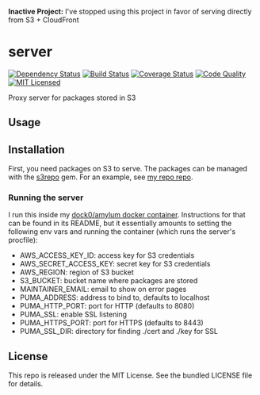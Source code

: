 **Inactive Project:** I've stopped using this project in favor of serving directly from S3 + CloudFront

server
======

[![Dependency Status](https://img.shields.io/gemnasium/amylum/server.svg)](https://gemnasium.com/amylum/server)
[![Build Status](https://img.shields.io/circleci/project/amylum/server/master.svg)](https://circleci.com/gh/amylum/server)
[![Coverage Status](https://img.shields.io/codecov/c/github/amylum/server.svg)](https://codecov.io/github/amylum/server)
[![Code Quality](https://img.shields.io/codacy/eb815cbd7e03494cb1f22ca3a974e9b5.svg)](https://www.codacy.com/app/akerl/server)
[![MIT Licensed](https://img.shields.io/badge/license-MIT-green.svg)](https://tldrlegal.com/license/mit-license)

Proxy server for packages stored in S3

## Usage

## Installation

First, you need packages on S3 to serve. The packages can be managed with the [s3repo](https://github.com/amylum/s3repo) gem. For an example, see [my repo repo](https://github.com/amylum/repo).

### Running the server

I run this inside my [dock0/amylum docker container](https://github.com/dock0/amylum). Instructions for that can be found in its README, but it essentially amounts to setting the following env vars and running the container (which runs the server's procfile):

* AWS_ACCESS_KEY_ID: access key for S3 credentials
* AWS_SECRET_ACCESS_KEY: secret key for S3 credentials
* AWS_REGION: region of S3 bucket
* S3_BUCKET: bucket name where packages are stored
* MAINTAINER_EMAIL: email to show on error pages
* PUMA_ADDRESS: address to bind to, defaults to localhost
* PUMA_HTTP_PORT: port for HTTP (defaults to 8080)
* PUMA_SSL: enable SSL listening
* PUMA_HTTPS_PORT: port for HTTPS (defaults to 8443)
* PUMA_SSL_DIR: directory for finding ./cert and ./key for SSL

## License

This repo is released under the MIT License. See the bundled LICENSE file for details.
